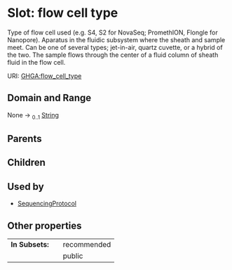 
# Slot: flow cell type


Type of flow cell used (e.g. S4, S2 for NovaSeq; PromethION, Flongle for Nanopore). Aparatus in the fluidic subsystem where the sheath and sample meet. Can be one of several types; jet-in-air, quartz cuvette, or a hybrid of the two. The sample flows through the center of a fluid column of sheath fluid in the flow cell.

URI: [GHGA:flow_cell_type](https://w3id.org/GHGA/flow_cell_type)


## Domain and Range

None &#8594;  <sub>0..1</sub> [String](types/String.md)

## Parents


## Children


## Used by

 * [SequencingProtocol](SequencingProtocol.md)

## Other properties

|  |  |  |
| --- | --- | --- |
| **In Subsets:** | | recommended |
|  | | public |

